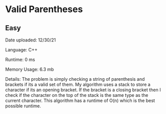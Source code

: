 
# Valid Parentheses

## Easy

Date uploaded: 12/30/21

Language: C++

Runtime: 0 ms

Memory Usage: 6.3 mb

Details: The problem is simply checking a string of parenthesis and brackets if its a valid set of them. My algorithm uses a stack to store a character if its an opening bracket. If the bracket is a closing bracket then I check if the character on the top of the stack is the same type as the current character. This algorithm has a runtime of O(n) which is the best possible runtime.

